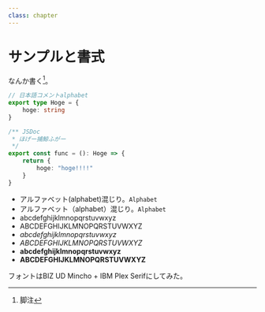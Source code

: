 ```yaml
---
class: chapter
---
```


# サンプルと書式

なんか書く[^footnote]。

[^footnote]: 脚注

```ts
// 日本語コメントalphabet
export type Hoge = {
    hoge: string
}

/** JSDoc
 * ほげー捕鯨ふがー
 */
export const func = (): Hoge => {
    return {
        hoge: "hoge!!!!"
    }
}
```

* アルファベット(alphabet)混じり。`Alphabet`
* アルファベット（alphabet）混じり。`Alphabet`
* abcdefghijklmnopqrstuvwxyz
* ABCDEFGHIJKLMNOPQRSTUVWXYZ
* _abcdefghijklmnopqrstuvwxyz_
* _ABCDEFGHIJKLMNOPQRSTUVWXYZ_
* **abcdefghijklmnopqrstuvwxyz**
* **ABCDEFGHIJKLMNOPQRSTUVWXYZ**

フォントはBIZ UD Mincho + IBM Plex Serifにしてみた。
